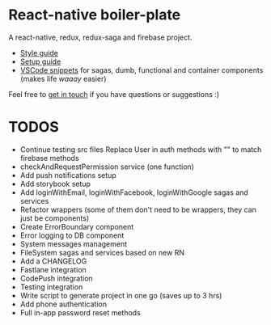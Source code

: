# React-native boiler-plate

A react-native, redux, redux-saga and firebase project.

* [Style guide](./STYLE_GUIDE.md)
* [Setup guide](./SETUP_GUIDE.md)
* [VSCode snippets](./snippets.json) for sagas, dumb, functional and container components (makes life _waaay_ easier)

Feel free to [get in touch](mailto:shaun@aux.co.za) if you have questions or suggestions :)

# TODOS

* Continue testing src files
  Replace User in auth methods with "" to match firebase methods
* checkAndRequestPermission service (one function)
* Add push notifications setup
* Add storybook setup
* Add loginWithEmail, loginWithFacebook, loginWithGoogle sagas and services
* Refactor wrappers (some of them don't need to be wrappers, they can just be components)
* Create ErrorBoundary component
* Error logging to DB component
* System messages management
* FileSystem sagas and services based on new RN
* Add a CHANGELOG
* Fastlane integration
* CodePush integration
* Testing integration
* Write script to generate project in one go (saves up to 3 hrs)
* Add phone authentication
* Full in-app password reset methods
